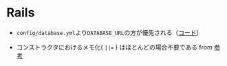 # Rails

- `config/database.yml`より`DATABASE_URL`の方が優先される（[コード](https://github.com/rails/rails/blob/bb1ecdcc677bf6e68e0252505509c089619b5b90/activerecord/lib/active_record/connection_handling.rb#L76)）

- コンストラクタにおけるメモ化( `||=` ) はほとんどの場合不要である from [参考](https://techracho.bpsinc.jp/hachi8833/2020_06_25/74938)
